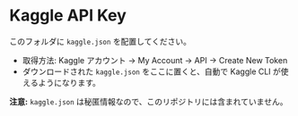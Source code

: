 # Kaggle API Key

このフォルダに `kaggle.json` を配置してください。  
- 取得方法: Kaggle アカウント → My Account → API → Create New Token  
- ダウンロードされた `kaggle.json` をここに置くと、自動で Kaggle CLI が使えるようになります。  

**注意:** `kaggle.json` は秘匿情報なので、このリポジトリには含まれていません。

